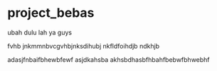 # project_bebas

ubah dulu lah ya guys

fvhb jnkmmnbvcgvhbjnksdihubj nkfldfoihdjb ndkhjb

adasjfnbaifbhewbfewf
asjdkahsba
akhsbdhasbfhbahfbebwfbhwebhf
